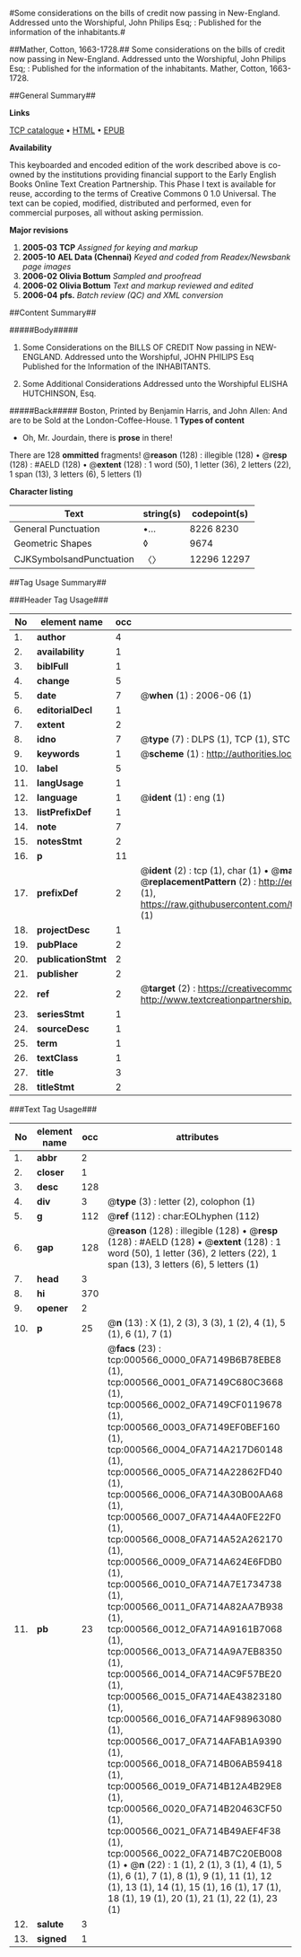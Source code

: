 #Some considerations on the bills of credit now passing in New-England. Addressed unto the Worshipful, John Philips Esq; : Published for the information of the inhabitants.#

##Mather, Cotton, 1663-1728.##
Some considerations on the bills of credit now passing in New-England. Addressed unto the Worshipful, John Philips Esq; : Published for the information of the inhabitants.
Mather, Cotton, 1663-1728.

##General Summary##

**Links**

[TCP catalogue](http://www.ota.ox.ac.uk/tcp/)  • 
[HTML](http://tei.it.ox.ac.uk/tcp/Texts-HTML/free/N00/N00444.html)  • 
[EPUB](http://tei.it.ox.ac.uk/tcp/Texts-EPUB/free/N00/N00444.epub)

**Availability**

This keyboarded and encoded edition of the
	       work described above is co-owned by the institutions
	       providing financial support to the Early English Books
	       Online Text Creation Partnership. This Phase I text is
	       available for reuse, according to the terms of Creative
	       Commons 0 1.0 Universal. The text can be copied,
	       modified, distributed and performed, even for
	       commercial purposes, all without asking permission.

**Major revisions**

1. __2005-03__ __TCP__ *Assigned for keying and markup*
1. __2005-10__ __AEL Data (Chennai)__ *Keyed and coded from Readex/Newsbank page images*
1. __2006-02__ __Olivia Bottum__ *Sampled and proofread*
1. __2006-02__ __Olivia Bottum__ *Text and markup reviewed and edited*
1. __2006-04__ __pfs.__ *Batch review (QC) and XML conversion*

##Content Summary##

#####Body#####

1. Some Considerations on the BILLS OF CREDIT Now passing in NEW-ENGLAND. Addressed unto the Worshipful, JOHN PHILIPS Esq Published for the Information of the INHABITANTS.

1. Some Additional Considerations Addressed unto the Worshipful ELISHA HUTCHINSON, Esq.

#####Back#####
Boston, Printed by Benjamin Harris, and John Allen: And are to be Sold at the London-Coffee-House. 1
**Types of content**

  * Oh, Mr. Jourdain, there is **prose** in there!

There are 128 **ommitted** fragments! 
 @__reason__ (128) : illegible (128)  •  @__resp__ (128) : #AELD (128)  •  @__extent__ (128) : 1 word (50), 1 letter (36), 2 letters (22), 1 span (13), 3 letters (6), 5 letters (1)

**Character listing**


|Text|string(s)|codepoint(s)|
|---|---|---|
|General Punctuation|•…|8226 8230|
|Geometric Shapes|◊|9674|
|CJKSymbolsandPunctuation|〈〉|12296 12297|

##Tag Usage Summary##

###Header Tag Usage###

|No|element name|occ|attributes|
|---|---|---|---|
|1.|__author__|4||
|2.|__availability__|1||
|3.|__biblFull__|1||
|4.|__change__|5||
|5.|__date__|7| @__when__ (1) : 2006-06 (1)|
|6.|__editorialDecl__|1||
|7.|__extent__|2||
|8.|__idno__|7| @__type__ (7) : DLPS (1), TCP (1), STC (2), NOTIS (1), IMAGE-SET (1), EVANS-CITATION (1)|
|9.|__keywords__|1| @__scheme__ (1) : http://authorities.loc.gov/ (1)|
|10.|__label__|5||
|11.|__langUsage__|1||
|12.|__language__|1| @__ident__ (1) : eng (1)|
|13.|__listPrefixDef__|1||
|14.|__note__|7||
|15.|__notesStmt__|2||
|16.|__p__|11||
|17.|__prefixDef__|2| @__ident__ (2) : tcp (1), char (1)  •  @__matchPattern__ (2) : ([0-9\-]+):([0-9IVX]+) (1), (.+) (1)  •  @__replacementPattern__ (2) : http://eebo.chadwyck.com/downloadtiff?vid=$1&page=$2 (1), https://raw.githubusercontent.com/textcreationpartnership/Texts/master/tcpchars.xml#$1 (1)|
|18.|__projectDesc__|1||
|19.|__pubPlace__|2||
|20.|__publicationStmt__|2||
|21.|__publisher__|2||
|22.|__ref__|2| @__target__ (2) : https://creativecommons.org/publicdomain/zero/1.0/ (1), http://www.textcreationpartnership.org/docs/. (1)|
|23.|__seriesStmt__|1||
|24.|__sourceDesc__|1||
|25.|__term__|1||
|26.|__textClass__|1||
|27.|__title__|3||
|28.|__titleStmt__|2||


###Text Tag Usage###

|No|element name|occ|attributes|
|---|---|---|---|
|1.|__abbr__|2||
|2.|__closer__|1||
|3.|__desc__|128||
|4.|__div__|3| @__type__ (3) : letter (2), colophon (1)|
|5.|__g__|112| @__ref__ (112) : char:EOLhyphen (112)|
|6.|__gap__|128| @__reason__ (128) : illegible (128)  •  @__resp__ (128) : #AELD (128)  •  @__extent__ (128) : 1 word (50), 1 letter (36), 2 letters (22), 1 span (13), 3 letters (6), 5 letters (1)|
|7.|__head__|3||
|8.|__hi__|370||
|9.|__opener__|2||
|10.|__p__|25| @__n__ (13) : X (1), 2 (3), 3 (3), 1 (2), 4 (1), 5 (1), 6 (1), 7 (1)|
|11.|__pb__|23| @__facs__ (23) : tcp:000566_0000_0FA7149B6B78EBE8 (1), tcp:000566_0001_0FA7149C680C3668 (1), tcp:000566_0002_0FA7149CF0119678 (1), tcp:000566_0003_0FA7149EF0BEF160 (1), tcp:000566_0004_0FA714A217D60148 (1), tcp:000566_0005_0FA714A22862FD40 (1), tcp:000566_0006_0FA714A30B00AA68 (1), tcp:000566_0007_0FA714A4A0FE22F0 (1), tcp:000566_0008_0FA714A52A262170 (1), tcp:000566_0009_0FA714A624E6FDB0 (1), tcp:000566_0010_0FA714A7E1734738 (1), tcp:000566_0011_0FA714A82AA7B938 (1), tcp:000566_0012_0FA714A9161B7068 (1), tcp:000566_0013_0FA714A9A7EB8350 (1), tcp:000566_0014_0FA714AC9F57BE20 (1), tcp:000566_0015_0FA714AE43823180 (1), tcp:000566_0016_0FA714AF98963080 (1), tcp:000566_0017_0FA714AFAB1A9390 (1), tcp:000566_0018_0FA714B06AB59418 (1), tcp:000566_0019_0FA714B12A4B29E8 (1), tcp:000566_0020_0FA714B20463CF50 (1), tcp:000566_0021_0FA714B49AEF4F38 (1), tcp:000566_0022_0FA714B7C20EB008 (1)  •  @__n__ (22) : 1 (1), 2 (1), 3 (1), 4 (1), 5 (1), 6 (1), 7 (1), 8 (1), 9 (1), 11 (1), 12 (1), 13 (1), 14 (1), 15 (1), 16 (1), 17 (1), 18 (1), 19 (1), 20 (1), 21 (1), 22 (1), 23 (1)|
|12.|__salute__|3||
|13.|__signed__|1||
